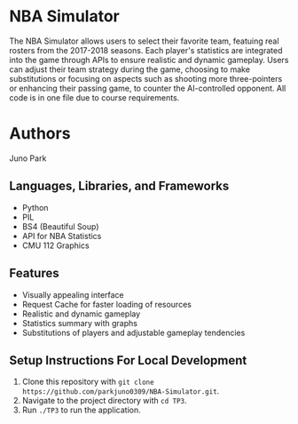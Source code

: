 # NBA Simulator

The NBA Simulator allows users to select their favorite team, featuing real rosters from the 2017-2018 seasons. Each player's statistics are integrated into the game through APIs to ensure realistic and dynamic gameplay. Users can adjust their team strategy during the game, choosing to make substitutions or focusing on aspects such as shooting more three-pointers or enhancing their passing game, to counter the AI-controlled opponent. All code is in one file due to course requirements. 

# Authors

Juno Park

## Languages, Libraries, and Frameworks

-   Python
-   PIL
-   BS4 (Beautiful Soup)
-   API for NBA Statistics
-   CMU 112 Graphics

## Features

-   Visually appealing interface
-   Request Cache for faster loading of resources
-   Realistic and dynamic gameplay
-   Statistics summary with graphs
-   Substitutions of players and adjustable gameplay tendencies

## Setup Instructions For Local Development

1. Clone this repository with `git clone https://github.com/parkjuno0309/NBA-Simulator.git`.
2. Navigate to the project directory with `cd TP3`.
3. Run `./TP3` to run the application.
